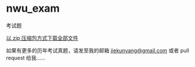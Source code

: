 nwu_exam
========

考试题

[以 zip 压缩包方式下载全部文件](https://codeload.github.com/JackonYang/nwu_exam/zip/master)

如果有更多的历年考试真题，请发至我的邮箱 jiekunyang@gmail.com
或者 pull request 给我……
